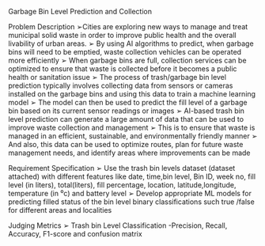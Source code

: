 Garbage Bin Level Prediction and Collection

Problem Description
➢Cities are exploring new ways to manage and treat municipal solid waste in order to
improve public health and the overall livability of urban areas.
➢ By using AI algorithms to predict, when garbage bins will need to be emptied, waste
collection vehicles can be operated more efficiently
➢ When garbage bins are full, collection services can be optimized to ensure that waste is
collected before it becomes a public health or sanitation issue
➢ The process of trash/garbage bin level prediction typically involves collecting data from
sensors or cameras installed on the garbage bins and using this data to train a machine
learning model
➢ The model can then be used to predict the fill level of a garbage bin based on its current
sensor readings or images
➢ AI-based trash bin level prediction can generate a large amount of data that can be used to
improve waste collection and management
➢ This is to ensure that waste is managed in an efficient, sustainable, and environmentally
friendly manner
➢ And also, this data can be used to optimize routes, plan for future waste management needs,
and identify areas where improvements can be made

Requirement Specification
➢ Use the trash bin levels dataset (dataset attached) with different features like date, time,bin level, Bin ID, week no, fill level (in liters), total(liters), fill percentage, location, 
latitude,longitude, temperature (in ⁰c) and battery level
➢ Develop appropriate ML models for predicting filled status of the bin level binary
classifications such true /false for different areas and localities

Judging Metrics
➢ Trash bin Level Classification -Precision, Recall, Accuracy, F1-score and confusion matrix
